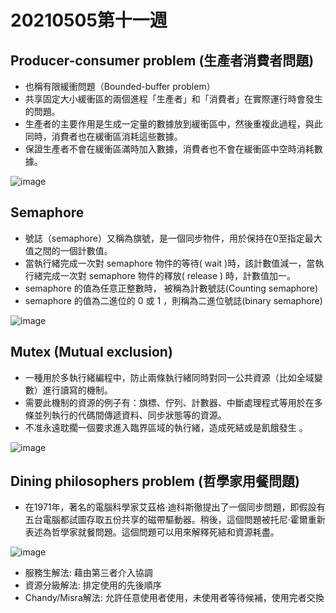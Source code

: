 # 20210505第十一週
## Producer-consumer problem (生產者消費者問題)
* 也稱有限緩衝問題（Bounded-buffer problem）
* 共享固定大小緩衝區的兩個進程「生產者」和「消費者」在實際運行時會發生的問題。
* 生產者的主要作用是生成一定量的數據放到緩衝區中，然後重複此過程，與此同時，消費者也在緩衝區消耗這些數據。
* 保證生產者不會在緩衝區滿時加入數據，消費者也不會在緩衝區中空時消耗數據。

![image](https://user-images.githubusercontent.com/62127656/121322435-89fc4280-c941-11eb-8b2c-b2f989716461.png) 
## Semaphore
* 號誌（semaphore）又稱為旗號，是一個同步物件，用於保持在0至指定最大值之間的一個計數值。
* 當執行緒完成一次對 semaphore 物件的等待( wait )時，該計數值減一，當執行緒完成一次對 semaphore 物件的釋放( release ) 時，計數值加一。
* semaphore 的值為任意正整數時， 被稱為計數號誌(Counting semaphore)
* semaphore 的值為二進位的 0 或 1 ，則稱為二進位號誌(binary semaphore)

![image](https://user-images.githubusercontent.com/62127656/121330695-d4cd8880-c948-11eb-9234-7a7b40154e83.png)

## Mutex (Mutual exclusion) 
* 一種用於多執行緒編程中，防止兩條執行緒同時對同一公共資源（比如全域變數）進行讀寫的機制。
* 需要此機制的資源的例子有：旗標、佇列、計數器、中斷處理程式等用於在多條並列執行的代碼間傳遞資料、同步狀態等的資源。
* 不准永遠耽擱一個要求進入臨界區域的執行緒，造成死結或是飢餓發生 。

![image](https://user-images.githubusercontent.com/62127656/121330565-b49dc980-c948-11eb-9c56-2f8359622688.png)
## Dining philosophers problem (哲學家用餐問題)
* 在1971年，著名的電腦科學家艾茲格·迪科斯徹提出了一個同步問題，即假設有五台電腦都試圖存取五份共享的磁帶驅動器。稍後，這個問題被托尼·霍爾重新表述為哲學家就餐問題。這個問題可以用來解釋死結和資源耗盡。

![image](https://user-images.githubusercontent.com/62127656/121332227-3e9a6200-c94a-11eb-8605-91cbd2c6ac00.png)

* 服務生解法: 藉由第三者介入協調
* 資源分級解法: 排定使用的先後順序
* Chandy/Misra解法: 允許任意使用者使用，未使用者等待候補，使用完者交換
